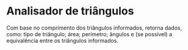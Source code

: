 # Analisador de triângulos
 Com base no comprimento dos triângulos informados, retorna dados, como: tipo de triângulo; área; perímetro; ângulos e (se possível) a equivalência entre os triângulos informados.
